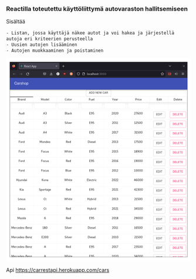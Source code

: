 ### Reactilla toteutettu käyttöliittymä autovaraston hallitsemiseen

Sisältää

    - Listan, jossa käyttäjä näkee autot ja voi hakea ja järjestellä autoja eri kriteerien perusteella
    - Uusien autojen lisääminen
    - Autojen muokkaaminen ja poistaminen

![Add file: Upload](Carshop.png)

Api https://carrestapi.herokuapp.com/cars 
